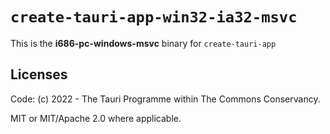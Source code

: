 # `create-tauri-app-win32-ia32-msvc`

This is the **i686-pc-windows-msvc** binary for `create-tauri-app`

## Licenses
Code: (c) 2022 - The Tauri Programme within The Commons Conservancy.

MIT or MIT/Apache 2.0 where applicable.